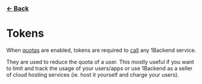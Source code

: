 ### [&#8592; Back](README.md)

# Tokens

When [quotas](quotas.md) are enabled, tokens are required to [call](services.md#how-to-call-a-service) any 1Backend service.

They are used to reduce the quota of a user. This mostly useful if you want to limit and track the usage of your users/apps or use 1Backend as a seller of cloud hosting services (ie. host it yourself and charge your users).
